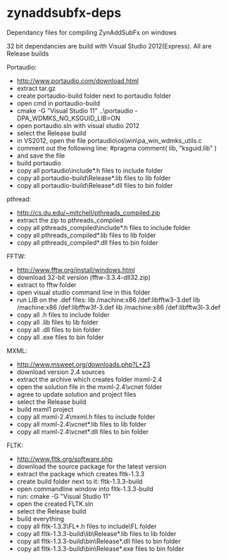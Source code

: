 zynaddsubfx-deps
================

Dependancy files for compiling ZynAddSubFx on windows

32 bit dependancies are build with Visual Studio 2012(Express). All are Release builds

Portaudio:
  - http://www.portaudio.com/download.html
  - extract tar.gz
  - create portaudio-build folder next to portaudio folder
  - open cmd in portaudio-build
  - cmake -G "Visual Studio 11" ..\portaudio -DPA_WDMKS_NO_KSGUID_LIB=ON
  - open portaudio.sln with visual studio 2012
  - select the Release build
  - in VS2012, open the file portaudio\os\win\pa_win_wdmks_utils.c
  - comment out the following line: #pragma comment( lib, "ksguid.lib" )
  - and save the file
  - build portaudio
  - copy all portaudio\include\*.h files to include folder
  - copy all portaudio-build\Release\*.lib files to lib folder
  - copy all portaudio-build\Release\*.dll files to bin folder

pthread:
  - http://cs.du.edu/~mitchell/pthreads_compiled.zip
  - extract the zip to pthreads_compiled
  - copy all pthreads_compiled\include\*.h files to include folder
  - copy all pthreads_compiled\*.lib files to lib folder
  - copy all pthreads_compiled\*.dll files to bin folder

FFTW:
  - http://www.fftw.org/install/windows.html
  - download 32-bit version (fftw-3.3.4-dll32.zip)
  - extract to fftw folder
  - open visual studio command line in this folder
  - run LIB on the .def files:
      lib /machine:x86 /def:libfftw3-3.def
      lib /machine:x86 /def:libfftw3f-3.def
      lib /machine:x86 /def:libfftw3l-3.def
  - copy all .h files to include folder
  - copy all .lib files to lib folder
  - copy all .dll files to bin folder
  - copy all .exe files to bin folder
  
MXML:
  - http://www.msweet.org/downloads.php?L+Z3
  - download version 2.4 sources
  - extract the archive which creates folder mxml-2.4
  - open the solution file in the mxml-2.4\vcnet folder
  - agree to update solution and project files
  - select the Release build
  - build mxml1 project
  - copy all mxml-2.4\mxml.h files to include folder
  - copy all mxml-2.4\vcnet\*.lib files to lib folder
  - copy all mxml-2.4\vcnet\*.dll files to bin folder

FLTK:
  - http://www.fltk.org/software.php
  - download the source package for the latest version
  - extract the package which creates fltk-1.3.3
  - create build folder next to it: fltk-1.3.3-build
  - open commandline window into fltk-1.3.3-build
  - run: cmake -G "Visual Studio 11"
  - open the created FLTK.sln
  - select the Release build
  - build everything
  - copy all fltk-1.3.3\FL\*.h files to include\FL folder
  - copy all fltk-1.3.3-build\lib\Release\*.lib files to lib folder
  - copy all fltk-1.3.3-build\bin\Release\*.dll files to bin folder
  - copy all fltk-1.3.3-build\bin\Release\*.exe files to bin folder